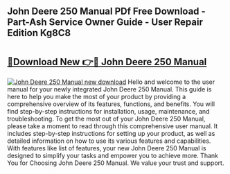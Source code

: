 ## John Deere 250 Manual PDf Free Download - Part-Ash Service Owner Guide - User Repair Edition Kg8C8

# <h2><a href="http://bc9109.oget.top/?id=John+Deere+250+Manual">🔗Download New 👉🔴 John Deere 250 Manual</a></h2>

[![John Deere 250 Manual new download](https://i.imgur.com/5g1atiW.png)](http://bc9109.oget.top/?id=John+Deere+250+Manual)
Hello and welcome to the user manual for your newly integrated John Deere 250 Manual. This guide is here to help you make the most of your product by providing a comprehensive overview of its features, functions, and benefits. You will find step-by-step instructions for installation, usage, maintenance, and troubleshooting. To get the most out of your John Deere 250 Manual, please take a moment to read through this comprehensive user manual. It includes step-by-step instructions for setting up your product, as well as detailed information on how to use its various features and capabilities. With features like list of features, your new John Deere 250 Manual is designed to simplify your tasks and empower you to achieve more. Thank You for Choosing John Deere 250 Manual. We value your trust and support.
